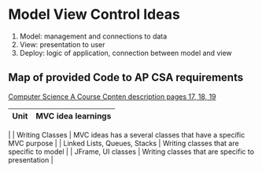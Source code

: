# Model View Control Ideas
1. Model: management and connections to data
2. View: presentation to user 
3. Deploy: logic of application, connection between model and view

## Map of provided Code to AP CSA requirements
[Computer Science A Course Cpnten description pages 17, 18, 19](https://apcentral.collegeboard.org/pdf/ap-computer-science-a-course-and-exam-description.pdf?course=ap-computer-science-a)

| Unit | MVC idea learnings |
| ------------- | ----------- |
|
|  Writing Classes | MVC ideas has a several classes that have a specific MVC purpose  |
|  Linked Lists, Queues, Stacks | Writing classes that are specific to model |
|  JFrame, UI classes | Writing classes that are specific to presentation |

